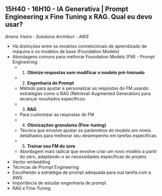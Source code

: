 
## 15H40 - 16H10 - IA Generativa | Prompt Engineering x Fine Tuning x RAG. Qual eu devo usar?

_Ariane Vieira - Solutions Architect - AWS_

* Há distinções entre os modelos convencionais de aprendizado de máquina e os modelos de base (Foundation Models)
* Abordagens comuns para melhorar Foundation Models (FM) - Prompt Engineering:
    * 1. **Otimize respostas sem modificar o modelo pré-treinado**
    * 2. **Engenharia de Prompt**
   - Método para ajustar e personalizar as respostas do FM usando estratégias como o RAG (Retrieval-Augmented Generation) para alcançar resultados específicos.
    * 3. **RAG**
   - Para customizar as respostas do FM
    * 4. **Otimizações granulares (Fine-tuning)**
   - Técnica que envolve ajustar os parâmetros do modelo em níveis detalhados para melhorar seu desempenho em tarefas específicas.
    * 5. **Treinar seu FM do zero**
   - Abordagem mais radical que envolve criar um novo modelo a partir do zero, adaptando-o às necessidades específicas do projeto.
* Vector embedding
* Técnicas de Prompt Engineering
* Escolhendo a estratégia de prompt adequada para sua tarefa com a AWS
* Importância de estudar engenharia de prompt
* RAG e Fine-Tuning
 
